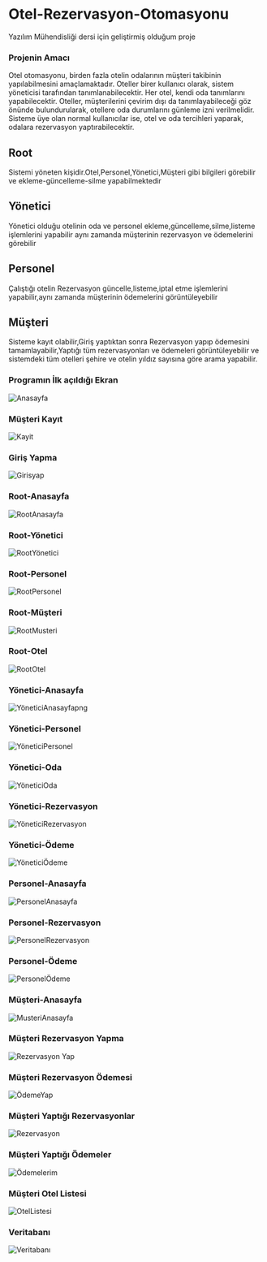 # Otel-Rezervasyon-Otomasyonu
Yazılım Mühendisliği dersi için geliştirmiş olduğum proje
### Projenin Amacı
Otel otomasyonu, birden fazla otelin odalarının müşteri takibinin yapılabilmesini amaçlamaktadır. Oteller birer kullanıcı olarak, sistem yöneticisi tarafından tanımlanabilecektir. Her otel, kendi oda tanımlarını yapabilecektir. Oteller, müşterilerini çevirim dışı da tanımlayabileceği göz önünde bulundurularak, otellere oda durumlarını günleme izni verilmelidir. Sisteme üye olan normal kullanıcılar ise, otel ve oda tercihleri yaparak, odalara rezervasyon yaptırabilecektir.
## Root
Sistemi yöneten kişidir.Otel,Personel,Yönetici,Müşteri gibi bilgileri görebilir ve ekleme-güncelleme-silme yapabilmektedir
## Yönetici
Yönetici olduğu otelinin oda ve personel ekleme,güncelleme,silme,listeme  işlemlerini yapabilir aynı zamanda müşterinin rezervasyon ve ödemelerini görebilir
## Personel
Çalıştığı otelin Rezervasyon güncelle,listeme,iptal etme işlemlerini yapabilir,aynı zamanda müşterinin ödemelerini görüntüleyebilir
## Müşteri
Sisteme kayıt olabilir,Giriş yaptıktan sonra Rezervasyon yapıp ödemesini tamamlayabilir,Yaptığı tüm rezervasyonları ve ödemeleri görüntüleyebilir ve sistemdeki tüm otelleri şehire ve otelin yıldız sayısına göre arama yapabilir.
### Programın İlk açıldığı Ekran
![Anasayfa](https://user-images.githubusercontent.com/39930435/80310812-41d59b80-87e5-11ea-8d82-63e7f705e942.png)
### Müşteri Kayıt 
![Kayit](https://user-images.githubusercontent.com/39930435/80310876-87926400-87e5-11ea-820a-5e519f2b0ce2.png)
### Giriş Yapma
![Girisyap](https://user-images.githubusercontent.com/39930435/80310875-86f9cd80-87e5-11ea-9a93-f223630d2e17.png)
### Root-Anasayfa 
![RootAnasayfa](https://user-images.githubusercontent.com/39930435/80310888-89f4be00-87e5-11ea-9b2a-01cfd7594448.png)
### Root-Yönetici
![RootYönetici](https://user-images.githubusercontent.com/39930435/80310865-85300a00-87e5-11ea-90cb-a096950b3860.png)
### Root-Personel 
![RootPersonel](https://user-images.githubusercontent.com/39930435/80310864-84977380-87e5-11ea-8446-e2259232e00a.png)
### Root-Müşteri 
![RootMusteri](https://user-images.githubusercontent.com/39930435/80310861-83fedd00-87e5-11ea-9c2c-ceb278048e17.png)
### Root-Otel 
![RootOtel](https://user-images.githubusercontent.com/39930435/80310862-84977380-87e5-11ea-92cf-09a8e7e9db14.png)
### Yönetici-Anasayfa
![YöneticiAnasayfapng](https://user-images.githubusercontent.com/39930435/80310869-85c8a080-87e5-11ea-9a4e-1a6ef40a7b45.png)
### Yönetici-Personel
![YöneticiPersonel](https://user-images.githubusercontent.com/39930435/80310872-86613700-87e5-11ea-997a-28345deeea77.png)
### Yönetici-Oda
![YöneticiOda](https://user-images.githubusercontent.com/39930435/80310870-85c8a080-87e5-11ea-82d7-f5253b46ee9f.png)
### Yönetici-Rezervasyon 
![YöneticiRezervasyon](https://user-images.githubusercontent.com/39930435/80310873-86613700-87e5-11ea-8adb-414383eb4f92.png)
### Yönetici-Ödeme
![YöneticiÖdeme](https://user-images.githubusercontent.com/39930435/80310871-85c8a080-87e5-11ea-8628-1b58856c4431.png)
### Personel-Anasayfa
![PersonelAnasayfa](https://user-images.githubusercontent.com/39930435/80310882-88c39100-87e5-11ea-9165-2b37932a1adc.png)
### Personel-Rezervasyon
![PersonelRezervasyon](https://user-images.githubusercontent.com/39930435/80310884-895c2780-87e5-11ea-8513-5ef5fae48365.png)
### Personel-Ödeme
![PersonelÖdeme](https://user-images.githubusercontent.com/39930435/80310883-88c39100-87e5-11ea-8f3b-612acde04563.png)
### Müşteri-Anasayfa
![MusteriAnasayfa](https://user-images.githubusercontent.com/39930435/80310877-87926400-87e5-11ea-83a8-3419e90691f4.png)
### Müşteri Rezervasyon Yapma
![Rezervasyon Yap](https://user-images.githubusercontent.com/39930435/80310885-895c2780-87e5-11ea-96e0-e45c53f0d359.png)
### Müşteri Rezervasyon Ödemesi
![ÖdemeYap](https://user-images.githubusercontent.com/39930435/80310880-882afa80-87e5-11ea-9a88-181030a30e2f.png)
### Müşteri Yaptığı Rezervasyonlar
![Rezervasyon](https://user-images.githubusercontent.com/39930435/80310887-89f4be00-87e5-11ea-8f9d-44c542d293e6.png)
### Müşteri Yaptığı Ödemeler
![Ödemelerim](https://user-images.githubusercontent.com/39930435/80310879-882afa80-87e5-11ea-87d9-8dfabf2bbfac.png)
### Müşteri Otel Listesi
![OtelListesi](https://user-images.githubusercontent.com/39930435/80310878-87926400-87e5-11ea-99c2-4e97d33eced8.png)
### Veritabanı
![Veritabanı](https://user-images.githubusercontent.com/39930435/80310866-85300a00-87e5-11ea-8562-0da6dcec0b86.png)
